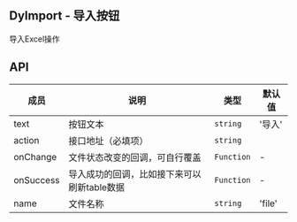 ## DyImport - 导入按钮
  导入Excel操作
## API
| 成员 | 说明 | 类型 | 默认值 |
| --- | --- | --- | --- |
| text | 按钮文本 | `string` | '导入' |
| action | 接口地址（必填项） | `string` | |
| onChange | 文件状态改变的回调，可自行覆盖 | `Function` | - |
| onSuccess | 导入成功的回调，比如接下来可以刷新table数据 | `Function` | - |
| name | 文件名称 | `string` | 'file' |